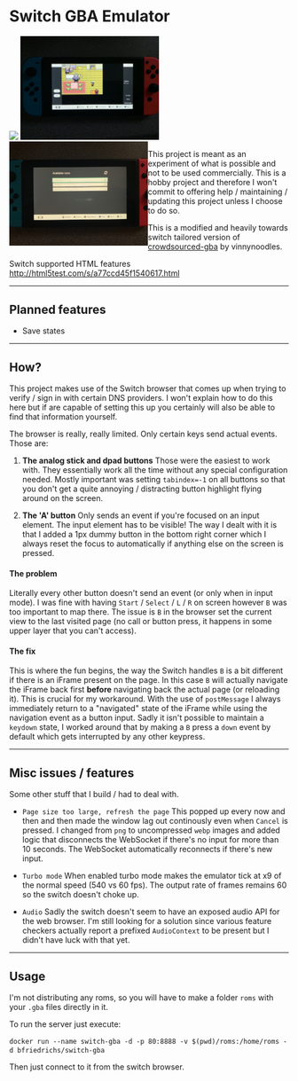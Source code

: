# Switch GBA Emulator

<img width="500" src="showcase/video_smaller.gif" />
<img width="250" src="showcase/game.jpg" />
<img width="250" style="float: left" src="showcase/list.jpg" />

This project is meant as an experiment of what is possible and not to be used commercially.
This is a hobby project and therefore I won't commit to offering help / maintaining / updating this project unless I choose to do so.

This is a modified and heavily towards switch tailored version of [crowdsourced-gba](https://github.com/vinnyoodles/crowdsourced-gba) by vinnynoodles.

Switch supported HTML features http://html5test.com/s/a77ccd45f1540617.html

---
## Planned features
* Save states

---
## How?
This project makes use of the Switch browser that comes up when trying to verify / sign in with certain DNS providers. I won't explain how to do this here but if are capable of setting this up you certainly will also be able to find that information yourself.

The browser is really, really limited. Only certain keys send actual events. Those are:
1. **The analog stick and dpad buttons**
Those were the easiest to work with. They essentially work all the time without any special configuration needed. Mostly important was setting `tabindex=-1` on all buttons so that you don't get a quite annoying / distracting button highlight flying around on the screen.

2. **The 'A' button**
Only sends an event if you're focused on an input element. The input element has to be visible! The way I dealt with it is that I added a 1px dummy button in the bottom right corner which I always reset the focus to automatically if anything else on the screen is pressed.

#### The problem
Literally every other button doesn't send an event (or only when in input mode).
I was fine with having `Start` / `Select` / `L` / `R` on screen however `B` was too important to map there. The issue is `B` in the browser set the current view to the last visited page (no call or button press, it happens in some upper layer that you can't access).

#### The fix
This is where the fun begins, the way the Switch handles `B` is a bit different if there is an iFrame present on the page. In this case `B` will actually navigate the iFrame back first **before** navigating back the actual page (or reloading it). This is crucial for my workaround. With the use of `postMessage` I always immediately return to a "navigated" state of the iFrame while using the navigation event as a button input. Sadly it isn't possible to maintain a `keydown` state, I worked around that by making a `B` press a `down` event by default which gets interrupted by any other keypress.

---
## Misc issues / features
Some other stuff that I build / had to deal with.

* `Page size too large, refresh the page`
This popped up every now and then and then made the window lag out continously even when `Cancel` is pressed. I changed from `png` to uncompressed `webp` images and added logic that disconnects the WebSocket if there's no input for more than 10 seconds. The WebSocket automatically reconnects if there's new input.

* `Turbo mode`
When enabled turbo mode makes the emulator tick at x9 of the normal speed (540 vs 60 fps). The output rate of frames remains 60 so the switch doesn't choke up.

* `Audio` Sadly the switch doesn't seem to have an exposed audio API for the web browser. I'm still looking for a solution since various feature checkers actually report a prefixed `AudioContext` to be present but I didn't have luck with that yet.

---
## Usage
I'm not distributing any roms, so you will have to make a folder `roms` with your `.gba` files directly in it.

To run the server just execute:
````
docker run --name switch-gba -d -p 80:8888 -v $(pwd)/roms:/home/roms -d bfriedrichs/switch-gba
````
Then just connect to it from the switch browser.

